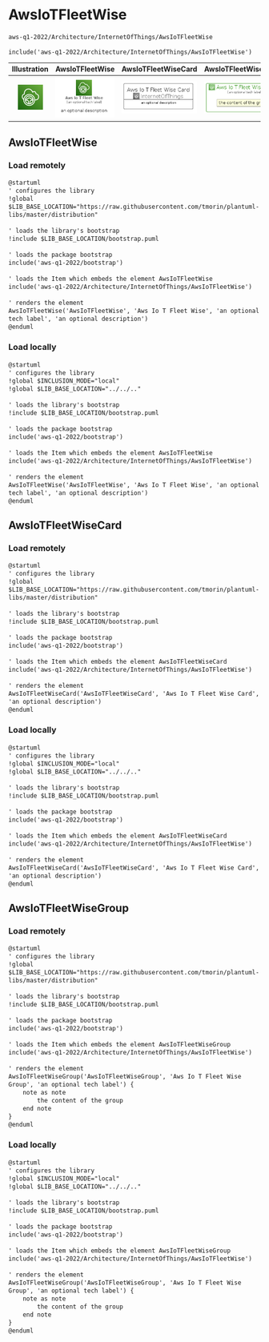 # AwsIoTFleetWise


```text
aws-q1-2022/Architecture/InternetOfThings/AwsIoTFleetWise
```

```text
include('aws-q1-2022/Architecture/InternetOfThings/AwsIoTFleetWise')
```



| Illustration | AwsIoTFleetWise | AwsIoTFleetWiseCard | AwsIoTFleetWiseGroup |
| :---: | :---: | :---: | :---: |
| ![illustration for Illustration](../../../aws-q1-2022/Architecture/InternetOfThings/AwsIoTFleetWise.png) | ![illustration for AwsIoTFleetWise](../../../aws-q1-2022/Architecture/InternetOfThings/AwsIoTFleetWise.Local.png) | ![illustration for AwsIoTFleetWiseCard](../../../aws-q1-2022/Architecture/InternetOfThings/AwsIoTFleetWiseCard.Local.png) | ![illustration for AwsIoTFleetWiseGroup](../../../aws-q1-2022/Architecture/InternetOfThings/AwsIoTFleetWiseGroup.Local.png) |




## AwsIoTFleetWise

### Load remotely
```plantuml
@startuml
' configures the library
!global $LIB_BASE_LOCATION="https://raw.githubusercontent.com/tmorin/plantuml-libs/master/distribution"

' loads the library's bootstrap
!include $LIB_BASE_LOCATION/bootstrap.puml

' loads the package bootstrap
include('aws-q1-2022/bootstrap')

' loads the Item which embeds the element AwsIoTFleetWise
include('aws-q1-2022/Architecture/InternetOfThings/AwsIoTFleetWise')

' renders the element
AwsIoTFleetWise('AwsIoTFleetWise', 'Aws Io T Fleet Wise', 'an optional tech label', 'an optional description')
@enduml
```

### Load locally
```plantuml
@startuml
' configures the library
!global $INCLUSION_MODE="local"
!global $LIB_BASE_LOCATION="../../.."

' loads the library's bootstrap
!include $LIB_BASE_LOCATION/bootstrap.puml

' loads the package bootstrap
include('aws-q1-2022/bootstrap')

' loads the Item which embeds the element AwsIoTFleetWise
include('aws-q1-2022/Architecture/InternetOfThings/AwsIoTFleetWise')

' renders the element
AwsIoTFleetWise('AwsIoTFleetWise', 'Aws Io T Fleet Wise', 'an optional tech label', 'an optional description')
@enduml
```

## AwsIoTFleetWiseCard

### Load remotely
```plantuml
@startuml
' configures the library
!global $LIB_BASE_LOCATION="https://raw.githubusercontent.com/tmorin/plantuml-libs/master/distribution"

' loads the library's bootstrap
!include $LIB_BASE_LOCATION/bootstrap.puml

' loads the package bootstrap
include('aws-q1-2022/bootstrap')

' loads the Item which embeds the element AwsIoTFleetWiseCard
include('aws-q1-2022/Architecture/InternetOfThings/AwsIoTFleetWise')

' renders the element
AwsIoTFleetWiseCard('AwsIoTFleetWiseCard', 'Aws Io T Fleet Wise Card', 'an optional description')
@enduml
```

### Load locally
```plantuml
@startuml
' configures the library
!global $INCLUSION_MODE="local"
!global $LIB_BASE_LOCATION="../../.."

' loads the library's bootstrap
!include $LIB_BASE_LOCATION/bootstrap.puml

' loads the package bootstrap
include('aws-q1-2022/bootstrap')

' loads the Item which embeds the element AwsIoTFleetWiseCard
include('aws-q1-2022/Architecture/InternetOfThings/AwsIoTFleetWise')

' renders the element
AwsIoTFleetWiseCard('AwsIoTFleetWiseCard', 'Aws Io T Fleet Wise Card', 'an optional description')
@enduml
```

## AwsIoTFleetWiseGroup

### Load remotely
```plantuml
@startuml
' configures the library
!global $LIB_BASE_LOCATION="https://raw.githubusercontent.com/tmorin/plantuml-libs/master/distribution"

' loads the library's bootstrap
!include $LIB_BASE_LOCATION/bootstrap.puml

' loads the package bootstrap
include('aws-q1-2022/bootstrap')

' loads the Item which embeds the element AwsIoTFleetWiseGroup
include('aws-q1-2022/Architecture/InternetOfThings/AwsIoTFleetWise')

' renders the element
AwsIoTFleetWiseGroup('AwsIoTFleetWiseGroup', 'Aws Io T Fleet Wise Group', 'an optional tech label') {
    note as note
        the content of the group
    end note
}
@enduml
```

### Load locally
```plantuml
@startuml
' configures the library
!global $INCLUSION_MODE="local"
!global $LIB_BASE_LOCATION="../../.."

' loads the library's bootstrap
!include $LIB_BASE_LOCATION/bootstrap.puml

' loads the package bootstrap
include('aws-q1-2022/bootstrap')

' loads the Item which embeds the element AwsIoTFleetWiseGroup
include('aws-q1-2022/Architecture/InternetOfThings/AwsIoTFleetWise')

' renders the element
AwsIoTFleetWiseGroup('AwsIoTFleetWiseGroup', 'Aws Io T Fleet Wise Group', 'an optional tech label') {
    note as note
        the content of the group
    end note
}
@enduml
```

